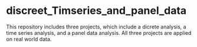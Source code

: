 # discreet_Timseries_and_panel_data

This repository includes three projects, which include a dicrete analysis, a time series analysis, and a panel data analysis. All three projects are applied on real world data.
